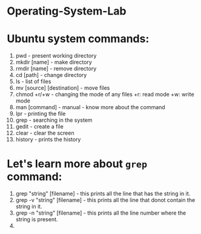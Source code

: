 # Operating-System-Lab

# Ubuntu system commands:

1. pwd - present working directory
2. mkdir [name] - make directory
3. rmdir [name] - remove directory
4. cd [path] - change directory
5. ls - list of files 
6. mv [source] [destination] - move files 
7. chmod +r/+w - changing the mode of any files +r: read mode +w: write mode
8. man [command] - manual - know more about the command
9. lpr - printing the file 
10. grep - searching in the system
11. gedit - create a file
12. clear - clear the screen 
13. history - prints the history


# Let's learn more about `grep` command:

1. grep "string" [filename] - this prints all the line that has the string in it.
2. grep -v "string" [filename] - this prints all the line that donot contain the string in it.
3. grep -n "string" [filename] - this prints all the line number where the string is present.
4. 
